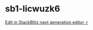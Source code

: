 # sb1-licwuzk6

[Edit in StackBlitz next generation editor ⚡️](https://stackblitz.com/~/github.com/DavidTECc/sb1-licwuzk6)